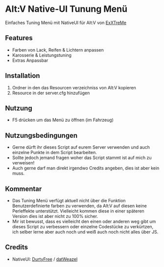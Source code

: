 # Alt:V Native-UI Tunung Menü

Einfaches Tuning Menü mit NativeUI für Alt:V von [ExXTreMe](https://github.com/ExXTreMe315)

## Features

- Farben von Lack, Reifen & Lichtern anpassen
- Karosserie & Leistungstuning
- Extras Anpassbar

## Installation

1. Ordner in den das Resourcen verzeichniss von Alt:V kopieren
2. Resource in der server.cfg hinzufügen

## Nutzung
- F5 drücken um das Menü zu öffnen (im Fahrzeug)

## Nutzungsbedingungen 
- Gerne dürft ihr dieses Script auf eurem Server verwenden und auch einzelne Punkte in dem Script bearbeiten.
- Sollte jedoch jemand fragen woher das Script stammt ist auf mich zu verweisen!
- Auch gerne darf man direkt irgendwo Credits angeben, dies ist aber kein muss.

## Kommentar
- Das Tuning Menü verfügt aktuell nicht über die Funktion Benutzerdefinierte farben zu verwenden, da Alt:V auf diesen keine Perleffekte unterstützt. Vielleicht kommen diese in einer späteren Version dies ist aber nicht zu 100% sicher.
- Mir ist bewusst, dass es vielleicht den einen oder anderen weg gibt um dieses Script zu verbessern oder einzelne Codestücke zu verkürtzen, ich selber lerne aber auch noch und weiß auch noch nicht alles über JS.

## Credits

- NativeUI: [DurtyFree](https://github.com/DurtyFree/alt-V-NativeUI) / [datWeazel](https://github.com/datWeazel/alt-V-NativeUI)